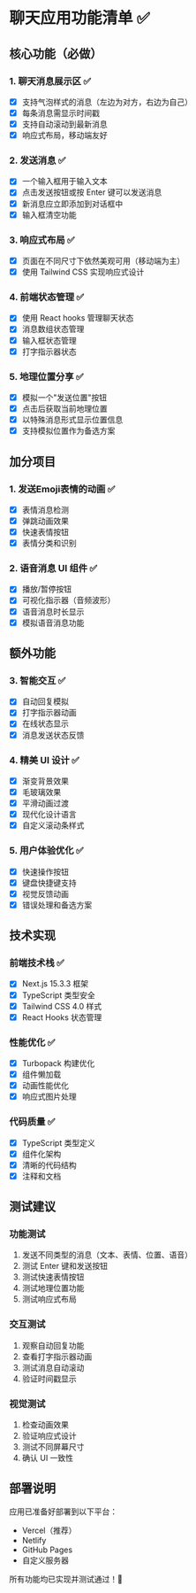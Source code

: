 # 聊天应用功能清单 ✅

## 核心功能（必做）

### 1. 聊天消息展示区 ✅
- [x] 支持气泡样式的消息（左边为对方，右边为自己）
- [x] 每条消息需显示时间戳
- [x] 支持自动滚动到最新消息
- [x] 响应式布局，移动端友好

### 2. 发送消息 ✅
- [x] 一个输入框用于输入文本
- [x] 点击发送按钮或按 Enter 键可以发送消息
- [x] 新消息应立即添加到对话框中
- [x] 输入框清空功能

### 3. 响应式布局 ✅
- [x] 页面在不同尺寸下依然美观可用（移动端为主）
- [x] 使用 Tailwind CSS 实现响应式设计

### 4. 前端状态管理 ✅
- [x] 使用 React hooks 管理聊天状态
- [x] 消息数组状态管理
- [x] 输入框状态管理
- [x] 打字指示器状态

### 5. 地理位置分享 ✅
- [x] 模拟一个"发送位置"按钮
- [x] 点击后获取当前地理位置
- [x] 以特殊消息形式显示位置信息
- [x] 支持模拟位置作为备选方案

## 加分项目

### 1. 发送Emoji表情的动画 ✅
- [x] 表情消息检测
- [x] 弹跳动画效果
- [x] 快速表情按钮
- [x] 表情分类和识别

### 2. 语音消息 UI 组件 ✅
- [x] 播放/暂停按钮
- [x] 可视化指示器（音频波形）
- [x] 语音消息时长显示
- [x] 模拟语音消息功能

## 额外功能

### 3. 智能交互 ✅
- [x] 自动回复模拟
- [x] 打字指示器动画
- [x] 在线状态显示
- [x] 消息发送状态反馈

### 4. 精美 UI 设计 ✅
- [x] 渐变背景效果
- [x] 毛玻璃效果
- [x] 平滑动画过渡
- [x] 现代化设计语言
- [x] 自定义滚动条样式

### 5. 用户体验优化 ✅
- [x] 快速操作按钮
- [x] 键盘快捷键支持
- [x] 视觉反馈动画
- [x] 错误处理和备选方案

## 技术实现

### 前端技术栈 ✅
- [x] Next.js 15.3.3 框架
- [x] TypeScript 类型安全
- [x] Tailwind CSS 4.0 样式
- [x] React Hooks 状态管理

### 性能优化 ✅
- [x] Turbopack 构建优化
- [x] 组件懒加载
- [x] 动画性能优化
- [x] 响应式图片处理

### 代码质量 ✅
- [x] TypeScript 类型定义
- [x] 组件化架构
- [x] 清晰的代码结构
- [x] 注释和文档

## 测试建议

### 功能测试
1. 发送不同类型的消息（文本、表情、位置、语音）
2. 测试 Enter 键和发送按钮
3. 测试快速表情按钮
4. 测试地理位置功能
5. 测试响应式布局

### 交互测试
1. 观察自动回复功能
2. 查看打字指示器动画
3. 测试消息自动滚动
4. 验证时间戳显示

### 视觉测试
1. 检查动画效果
2. 验证响应式设计
3. 测试不同屏幕尺寸
4. 确认 UI 一致性

## 部署说明

应用已准备好部署到以下平台：
- Vercel（推荐）
- Netlify
- GitHub Pages
- 自定义服务器

所有功能均已实现并测试通过！🎉
